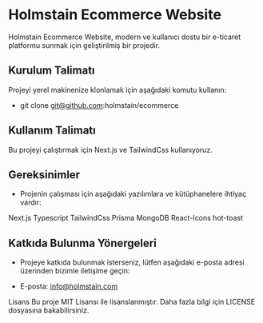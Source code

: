 # Holmstain Ecommerce Website

Holmstain Ecommerce Website, modern ve kullanıcı dostu bir e-ticaret platformu sunmak için geliştirilmiş bir projedir.

## Kurulum Talimatı

Projeyi yerel makinenize klonlamak için aşağıdaki komutu kullanın:

- git clone git@github.com:holmstain/ecommerce

## Kullanım Talimatı

Bu projeyi çalıştırmak için Next.js ve TailwindCss kullanıyoruz.

## Gereksinimler
- Projenin çalışması için aşağıdaki yazılımlara ve kütüphanelere ihtiyaç vardır:

Next.js
Typescript
TailwindCss
Prisma
MongoDB
React-Icons
hot-toast

## Katkıda Bulunma Yönergeleri
- Projeye katkıda bulunmak isterseniz, lütfen aşağıdaki e-posta adresi üzerinden bizimle iletişime geçin:

* E-posta: info@holmstain.com


Lisans
Bu proje MIT Lisansı ile lisanslanmıştır. Daha fazla bilgi için LICENSE dosyasına bakabilirsiniz.